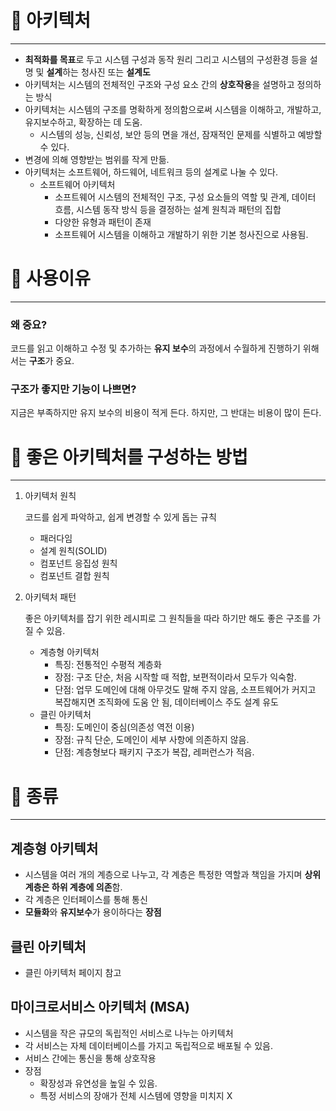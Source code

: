 # 🚚 아키텍처

---

- **최적화를 목표**로 두고 시스템 구성과 동작 원리 그리고 시스템의 구성환경 등을 설명 및 **설계**하는 청사진 또는 **설계도**
- 아키텍처는 시스템의 전체적인 구조와 구성 요소 간의 **상호작용**을 설명하고 정의하는 방식
- 아키텍처는 시스템의 구조를 명확하게 정의함으로써 시스템을 이해하고, 개발하고, 유지보수하고, 확장하는 데 도움.
    - 시스템의 성능, 신뢰성, 보안 등의 면을 개선, 잠재적인 문제를 식별하고 예방할 수 있다.
- 변경에 의해 영향받는 범위를 작게 만듦.
- 아키텍처는 소프트웨어, 하드웨어, 네트워크 등의 설계로 나눌 수 있다.
    - 소프트웨어 아키텍처
        - 소프트웨어 시스템의 전체적인 구조, 구성 요소들의 역할 및 관계, 데이터 흐름, 시스템 동작 방식 등을 결정하는 설계 원칙과 패턴의 집합
        - 다양한 유형과 패턴이 존재
        - 소프트웨어 시스템을 이해하고 개발하기 위한 기본 청사진으로 사용됨.

# 🚚 사용이유

---

### **왜 중요?**

코드를 읽고 이해하고 수정 및 추가하는 **유지 보수**의 과정에서 수월하게 진행하기 위해서는 **구조**가 중요.

### **구조가 좋지만 기능이 나쁘면?**

지금은 부족하지만 유지 보수의 비용이 적게 든다. 하지만, 그 반대는 비용이 많이 든다.

# 🚚 좋은 아키텍처를 구성하는 방법

---

1. 아키텍처 원칙
    
    코드를 쉽게 파악하고, 쉽게 변경할 수 있게 돕는 규칙
    
    - 패러다임
    - 설계 원칙(SOLID)
    - 컴포넌트 응집성 원칙
    - 컴포넌트 결합 원칙
2. 아키텍처 패턴
    
    좋은 아키텍처를 잡기 위한 레시피로 그 원칙들을 따라 하기만 해도 좋은 구조를 가질 수 있음.
    
    - 계층형 아키텍처
        - 특징: 전통적인 수평적 계층화
        - 장점: 구조 단순, 처음 시작할 때 적합, 보편적이라서 모두가 익숙함.
        - 단점: 업무 도메인에 대해 아무것도 말해 주지 않음, 소프트웨어가 커지고 복잡해지면 조직화에 도움 안 됨, 데이터베이스 주도 설계 유도
    - 클린 아키텍처
        - 특징: 도메인이 중심(의존성 역전 이용)
        - 장점: 규칙 단순, 도메인이 세부 사항에 의존하지 않음.
        - 단점: 계층형보다 패키지 구조가 복잡, 레퍼런스가 적음.

# 🚚 종류

---

## 계층형 아키텍처

- 시스템을 여러 개의 계층으로 나누고, 각 계층은 특정한 역할과 책임을 가지며 **상위 계층은 하위 계층에 의존**함.
- 각 계층은 인터페이스를 통해 통신
- **모듈화**와 **유지보수**가 용이하다는 **장점**

## 클린 아키텍처

- 클린 아키텍처 페이지 참고

## 마이크로서비스 아키텍처 (MSA)

- 시스템을 작은 규모의 독립적인 서비스로 나누는 아키텍처
- 각 서비스는 자체 데이터베이스를 가지고 독립적으로 배포될 수 있음.
- 서비스 간에는 통신을 통해 상호작용
- 장점
    - 확장성과 유연성을 높일 수 있음.
    - 특정 서비스의 장애가 전체 시스템에 영향을 미치지 X
